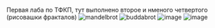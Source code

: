 Первая лаба по ТФКП, тут выполнено второе и нменого четвертого (рисовашки фракталов)
![mandelbrot](https://github.com/user-attachments/assets/ae753c6f-ba22-4205-8c3e-4ef7b46571f7)
![buddabrot](https://github.com/user-attachments/assets/69ed0c74-012a-4959-84f5-980cd4e508c5)
![image](https://github.com/user-attachments/assets/55ff9cc9-6394-41e4-afd5-ceb6c85adfe2)
![image](https://github.com/user-attachments/assets/6385fe6d-794e-4159-b914-7c3e4dbdb5ed)
